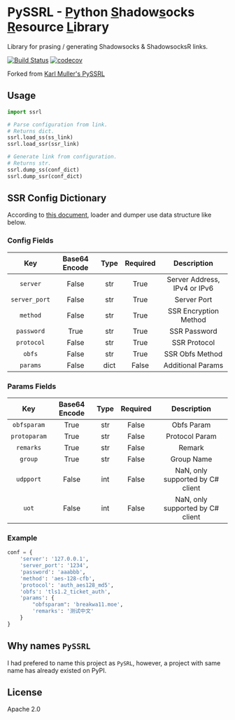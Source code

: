 # PySSRL - <u>P</u>ython <u>S</u>hadow<u>s</u>ocks <u>R</u>esource <u>L</u>ibrary
Library for prasing / generating Shadowsocks & ShadowsocksR links.

[![Build Status](https://travis-ci.org/AspirinGeyer/PySSRL.svg?branch=master)](https://travis-ci.org/AspirinGeyer/PySSRL)
[![codecov](https://codecov.io/gh/AspirinGeyer/PySSRL/branch/master/graph/badge.svg)](https://codecov.io/gh/AspirinGeyer/PySSRL)

Forked from [Karl Muller's PySSRL](https://github.com/KarlM11/PySSRL)

## Usage
```python
import ssrl

# Parse configuration from link.
# Returns dict.
ssrl.load_ss(ss_link)
ssrl.load_ssr(ssr_link)

# Generate link from configuration.
# Returns str.
ssrl.dump_ss(conf_dict)
ssrl.dump_ssr(conf_dict)
```

## SSR Config Dictionary
According to [this document](https://github.com/shadowsocksrr/shadowsocks-rss/wiki/SSR-QRcode-scheme), loader and dumper use data structure like below. 

### Config Fields
| Key | Base64 Encode | Type | Required | Description |
|:---:|:-------------:|:----:|:--------:|:-----------:|
|`server`| False | str | True | Server Address, IPv4 or IPv6 |
|`server_port`| False | str | True | Server Port |
|`method`| False | str | True | SSR Encryption Method |
|`password`| True | str | True | SSR Password |
|`protocol`| False | str | True | SSR Protocol |
|`obfs`| False | str | True | SSR Obfs Method |
|`params`| False | dict | False | Additional Params |

### Params Fields
| Key | Base64 Encode | Type | Required | Description |
|:---:|:-------------:|:----:|:--------:|:-----------:|
|`obfsparam`| True | str | False | Obfs Param |
|`protoparam`| True | str | False | Protocol Param |
|`remarks`| True | str | False | Remark |
|`group`| True | str | False | Group Name |
|`udpport`| False | int | False | NaN, only supported by C\# client |
|`uot`| False | int | False | NaN, only supported by C\# client |


### Example
```python
conf = {
    'server': '127.0.0.1',
    'server_port': '1234',
    'password': 'aaabbb',
    'method': 'aes-128-cfb',
    'protocol': 'auth_aes128_md5',
    'obfs': 'tls1.2_ticket_auth',
    'params': {
        "obfsparam": 'breakwa11.moe',
        'remarks': '测试中文'
    }
}
```

## Why names `PySSRL`
I had prefered to name this project as `PySRL`, however, a project with same name has already existed on PyPI.

## License
Apache 2.0